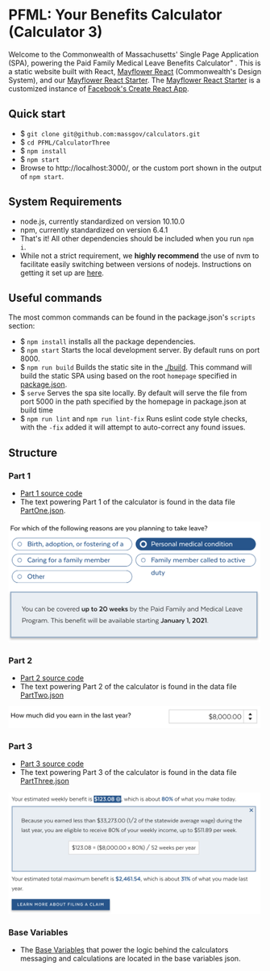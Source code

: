 # PFML: Your Benefits Calculator (Calculator 3)

Welcome to the Commonwealth of Massachusetts' Single Page Application (SPA), powering the Paid Family Medical Leave Benefits Calculator" . This is a static website built with React, [Mayflower React](https://github.com/massgov/mayflower/) (Commonwealth's Design System), and our [Mayflower React Starter](https://github.com/massgov/mayflower-react-starter/). The [Mayflower React Starter](https://github.com/massgov/mayflower-react-starter/) is a customized instance of [Facebook's Create React App](https://github.com/facebook/create-react-app).

## Quick start

- $ ``git clone git@github.com:massgov/calculators.git``
- $ ``cd PFML/CalculatorThree``
- $ ``npm install``
- $ ``npm start``
- Browse to http://localhost:3000/, or the custom port shown in the output of `npm start`.

## System Requirements

- node.js, currently standardized on version 10.10.0
- npm, currently standardized on version 6.4.1
- That's it! All other dependencies should be included when you run ``npm i``.
- While not a strict requirement, we **highly recommend** the use of nvm to facilitate easily switching between versions of nodejs. Instructions on getting it set up are [here](https://github.com/creationix/nvm#installation).

## Useful commands

The most common commands can be found in the package.json's ``scripts`` section:

- $ ``npm install`` installs all the package dependencies.
- $ ``npm start`` Starts the local development server. By default runs on port 8000.
- $ ``npm run build`` Builds the static site in the [./build](./build). This command will build the static SPA using based on the root `homepage` specified in [package.json](./package.json#L3).
- $ ``serve`` Serves the spa site locally. By default will serve the file from port 5000 in the path specified by the homepage in package.json at build time
- $ ``npm run lint`` and ``npm run lint-fix`` Runs eslint code style checks, with the ``-fix`` added it will attempt to auto-correct any found issues.

## Structure

### Part 1
- [Part 1 source code](./src/components/Part1)
- The text powering Part 1 of the calculator is found in the data file [PartOne.json](./src/data/PartOne.json).
<img src="./documentation/images/Part1-02052019.png" width="500">

### Part 2
- [Part 2 source code](./src/components/Part2)
- The text powering Part 2 of the calculator is found in the data file [PartTwo.json](./src/data/PartTwo.json)
<img src="./documentation/images/Part2-02052019.png" width="500">

### Part 3
- [Part 3 source code](./src/components/Part3)
- The text powering Part 3 of the calculator is found in the data file [PartThree.json](./src/data/PartThree.json)
<img src="./documentation/images/Part3-02052019.png" width="500">

### Base Variables
- The [Base Variables](./src/data/CalculatorThreeVariables.json) that power the logic behind the calculators messaging and calculations are located in the base variables json.

